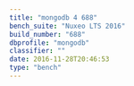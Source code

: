 ```yaml
---
title: "mongodb 4 688"
bench_suite: "Nuxeo LTS 2016"
build_number: "688"
dbprofile: "mongodb"
classifier: ""
date: 2016-11-28T20:46:53
type: "bench"
---
```

